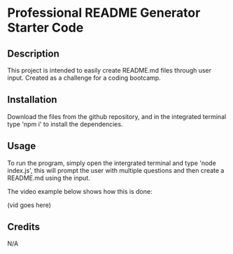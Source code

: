 # Professional README Generator Starter Code

## Description

This project is intended to easily create README.md files through user input. Created as a challenge for a coding bootcamp.

## Installation

Download the files from the github repository, and in the integrated terminal type 'npm i' to install the dependencies.

## Usage

To run the program, simply open the intergrated terminal and type 'node index.js', this will prompt the user with multiple questions and then create a README.md using the input.

The video example below shows how this is done:

(vid goes here)

## Credits

N/A
